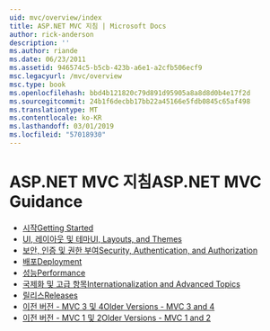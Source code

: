```yaml
---
uid: mvc/overview/index
title: ASP.NET MVC 지침 | Microsoft Docs
author: rick-anderson
description: ''
ms.author: riande
ms.date: 06/23/2011
ms.assetid: 946574c5-b5cb-423b-a6e1-a2cfb506ecf9
msc.legacyurl: /mvc/overview
msc.type: book
ms.openlocfilehash: bbd4b121820c79d891d95905a8a8d8d0b4e17f2d
ms.sourcegitcommit: 24b1f6decbb17bb22a45166e5fdb0845c65af498
ms.translationtype: MT
ms.contentlocale: ko-KR
ms.lasthandoff: 03/01/2019
ms.locfileid: "57018930"
---
```

<a name="aspnet-mvc-guidance"></a><span data-ttu-id="ee6a3-102">ASP.NET MVC 지침</span><span class="sxs-lookup"><span data-stu-id="ee6a3-102">ASP.NET MVC Guidance</span></span>
====================
- [<span data-ttu-id="ee6a3-103">시작</span><span class="sxs-lookup"><span data-stu-id="ee6a3-103">Getting Started</span></span>](getting-started/index.md)
- [<span data-ttu-id="ee6a3-104">UI, 레이아웃 및 테마</span><span class="sxs-lookup"><span data-stu-id="ee6a3-104">UI, Layouts, and Themes</span></span>](views/index.md)
- [<span data-ttu-id="ee6a3-105">보안, 인증 및 권한 부여</span><span class="sxs-lookup"><span data-stu-id="ee6a3-105">Security, Authentication, and Authorization</span></span>](security/index.md)
- [<span data-ttu-id="ee6a3-106">배포</span><span class="sxs-lookup"><span data-stu-id="ee6a3-106">Deployment</span></span>](deployment/index.md)
- [<span data-ttu-id="ee6a3-107">성능</span><span class="sxs-lookup"><span data-stu-id="ee6a3-107">Performance</span></span>](performance/index.md)
- [<span data-ttu-id="ee6a3-108">국제화 및 고급 항목</span><span class="sxs-lookup"><span data-stu-id="ee6a3-108">Internationalization and Advanced Topics</span></span>](advanced/index.md)
- [<span data-ttu-id="ee6a3-109">릴리스</span><span class="sxs-lookup"><span data-stu-id="ee6a3-109">Releases</span></span>](releases/index.md)
- [<span data-ttu-id="ee6a3-110">이전 버전 - MVC 3 및 4</span><span class="sxs-lookup"><span data-stu-id="ee6a3-110">Older Versions - MVC 3 and 4</span></span>](older-versions/index.md)
- [<span data-ttu-id="ee6a3-111">이전 버전 - MVC 1 및 2</span><span class="sxs-lookup"><span data-stu-id="ee6a3-111">Older Versions - MVC 1 and 2</span></span>](older-versions-1/index.md)
